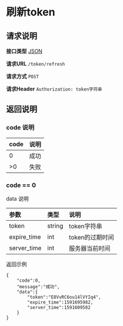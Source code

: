 # 刷新token

## 请求说明

**接口类型** [JSON](./../instructions/json.md)

**请求URL** `/token/refresh`

**请求方式** `POST`

**请求Header** `Authorization: token字符串`

## 返回说明

### code 说明

code|说明
:---|:---
0|成功
\>0|失败

### code == 0

data 说明

参数|类型|说明
:---|:---|:---
token|string|token字符串
expire_time|int|token的过期时间
server_time|int|服务器当前时间

返回示例

```
{
    "code":0,
    "message":"成功",
    "data":{
        "token":"E8VvRC6ou14lVYIq4",
        "expire_time":1591695982,
        "server_time":1591609582
    }
}
```